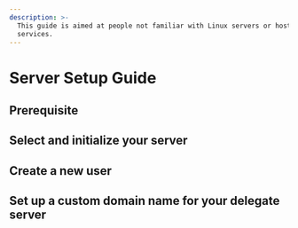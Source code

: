 ```yaml
---
description: >-
  This guide is aimed at people not familiar with Linux servers or hosting
  services.
---
```


# Server Setup Guide

## Prerequisite

## Select and initialize your server

## Create a new user

## Set up a custom domain name for your delegate server

